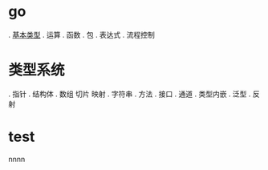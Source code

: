 # go
 . [基本类型](#test)
 . 运算
 . 函数
 . 包
 . 表达式
 . 流程控制
 # 类型系统
  . 指针
  . 结构体
  . 数组 切片 映射
  . 字符串
  . 方法
  . 接口
  . 通道
  . 类型内嵌
  . 泛型
  . 反射
# test
nnnn
